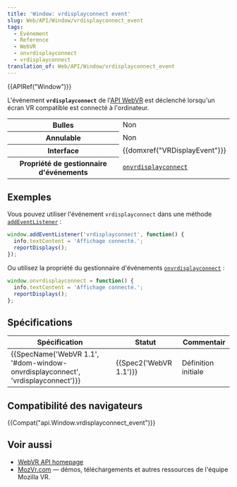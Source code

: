 ```yaml
---
title: 'Window: vrdisplayconnect event'
slug: Web/API/Window/vrdisplayconnect_event
tags:
  - Evènement
  - Reference
  - WebVR
  - onvrdisplayconnect
  - vrdisplayconnect
translation_of: Web/API/Window/vrdisplayconnect_event
---
```

{{APIRef("Window")}}

L'événement **`vrdisplayconnect`** de l'[API WebVR](/fr/docs/Web/API/WebVR_API) est déclenché lorsqu'un écran VR compatible est connecté à l'ordinateur.

<table class="properties">
  <tbody>
    <tr>
      <th scope="row">Bulles</th>
      <td>Non</td>
    </tr>
    <tr>
      <th scope="row">Annulable</th>
      <td>Non</td>
    </tr>
    <tr>
      <th scope="row">Interface</th>
      <td>{{domxref("VRDisplayEvent")}}</td>
    </tr>
    <tr>
      <th scope="row">Propriété de gestionnaire d'événements</th>
      <td>
        <code
          ><a href="/en-US/docs/Web/API/Window/onvrdisplayconnect"
            >onvrdisplayconnect</a
          ></code
        >
      </td>
    </tr>
  </tbody>
</table>

## Exemples

Vous pouvez utiliser l'événement `vrdisplayconnect` dans une méthode [`addEventListener`](/fr/docs/Web/API/EventTarget/addEventListener) :

```js
window.addEventListener('vrdisplayconnect', function() {
  info.textContent = 'Affichage connecté.';
  reportDisplays();
});
```

Ou utilisez la propriété du gestionnaire d'événements [`onvrdisplayconnect`](/fr/docs/Web/API/Window/onvrdisplayconnect) :

```js
window.onvrdisplayconnect = function() {
  info.textContent = 'Affichage connecté.';
  reportDisplays();
};
```

## Spécifications

| Spécification                                                                                            | Statut                       | Commentair          |
| -------------------------------------------------------------------------------------------------------- | ---------------------------- | ------------------- |
| {{SpecName('WebVR 1.1', '#dom-window-onvrdisplayconnect', 'vrdisplayconnect')}} | {{Spec2('WebVR 1.1')}} | Définition initiale |

## Compatibilité des navigateurs

{{Compat("api.Window.vrdisplayconnect_event")}}

## Voir aussi

- [WebVR API homepage](/fr/docs/Web/API/WebVR_API)
- [MozVr.com](http://mozvr.com/) — démos, téléchargements et autres ressources de l'équipe Mozilla VR.
